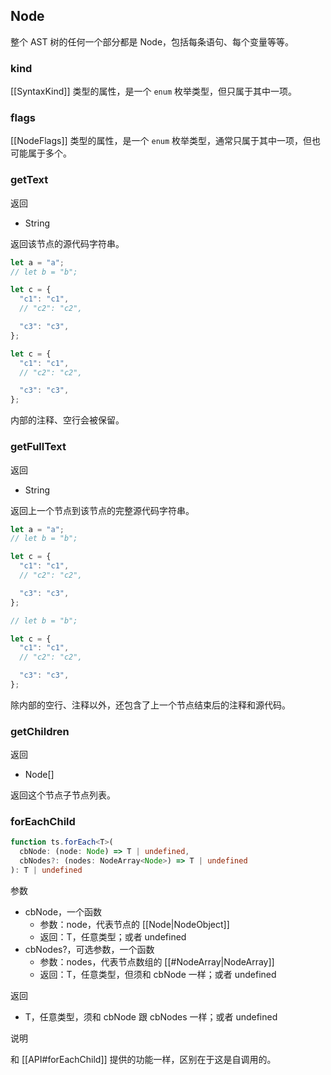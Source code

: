 ## Node

整个 AST 树的任何一个部分都是 Node，包括每条语句、每个变量等等。

### kind

[[SyntaxKind]] 类型的属性，是一个 `enum` 枚举类型，但只属于其中一项。

### flags

[[NodeFlags]] 类型的属性，是一个 `enum` 枚举类型，通常只属于其中一项，但也可能属于多个。

### getText

返回
- String

返回该节点的源代码字符串。

```TypeScript
let a = "a";
// let b = "b";

let c = {
  "c1": "c1",
  // "c2": "c2",

  "c3": "c3",
};
```

```TypeScript
let c = {
  "c1": "c1",
  // "c2": "c2",

  "c3": "c3",
};
```

内部的注释、空行会被保留。

### getFullText

返回
- String

返回上一个节点到该节点的完整源代码字符串。

```TypeScript
let a = "a";
// let b = "b";

let c = {
  "c1": "c1",
  // "c2": "c2",

  "c3": "c3",
};
```

```TypeScript
// let b = "b";

let c = {
  "c1": "c1",
  // "c2": "c2",

  "c3": "c3",
};
```

除内部的空行、注释以外，还包含了上一个节点结束后的注释和源代码。

### getChildren

返回
- Node[]

返回这个节点子节点列表。

### forEachChild

```TypeScript
function ts.forEach<T>(
  cbNode: (node: Node) => T | undefined,
  cbNodes?: (nodes: NodeArray<Node>) => T | undefined
): T | undefined
```

参数
- cbNode，一个函数
    - 参数：node，代表节点的 [[Node|NodeObject]]
    - 返回：T，任意类型；或者 undefined
- cbNodes?，可选参数，一个函数
    - 参数：nodes，代表节点数组的 [[#NodeArray|NodeArray]]
    - 返回：T，任意类型，但须和 cbNode 一样；或者 undefined

返回
- T，任意类型，须和 cbNode 跟 cbNodes 一样；或者 undefined

说明

和 [[API#forEachChild]] 提供的功能一样，区别在于这是自调用的。